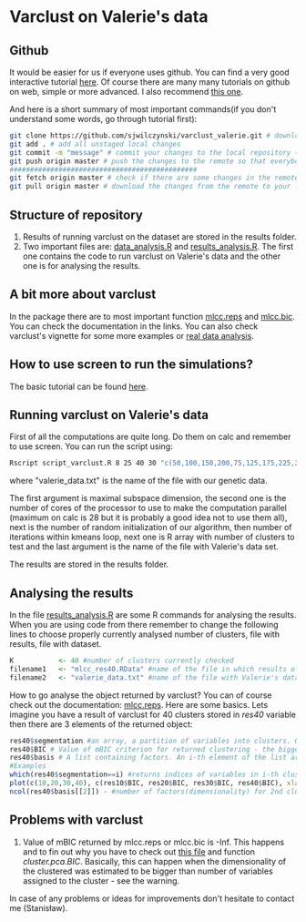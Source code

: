 # Varclust on Valerie's data

## Github

It would be easier for us if everyone uses github. You can find a very good interactive tutorial [here](https://try.github.io/levels/1/challenges/1). Of course there are many many tutorials on github on web, simple or more advanced. I also recommend [this one](https://readwrite.com/2013/09/30/understanding-github-a-journey-for-beginners-part-1/).

And here is a short summary of most important commands(if you don't understand some words, go through tutorial first):

```bash
git clone https://github.com/sjwilczynski/varclust_valerie.git # download this repository to the computer (you can do this on calc in LAREMA)
git add . # add all unstaged local changes
git commit -m "message" # commit your changes to the local repository (change message to a description of what you did in this commit)
git push origin master # push the changes to the remote so that everybody could see/download them
##############################################
git fetch origin master # check if there are some changes in the remote repository
git pull origin master # download the changes from the remote to your local copy
```

## Structure of repository

1. Results of running varclust on the dataset are stored in the results folder.
2. Two important files are: [data_analysis.R](data_analysis.R) and [results_analysis.R](results_analysis.R). The first one contains the code to run varclust on Valerie's data and the other one is for analysing the results.

## A bit more about varclust

In the package there are to most important function [mlcc.reps](https://github.com/sjwilczynski/varclust/blob/master/R/mlcc.reps.R) and [mlcc.bic](https://github.com/sjwilczynski/varclust/blob/master/R/mlcc.bic.R). You can check the documentation in the links. You can also check varclust's vignette for some more examples or [real data analysis](https://github.com/mstaniak/varclust_example).

## How to use screen to run the simulations?

The basic tutorial can be found [here](https://www.rackaid.com/blog/linux-screen-tutorial-and-how-to/).

## Running varclust on Valerie's data

First of all the computations are quite long. Do them on calc and remember to use screen. You can run the script using:

```bash
Rscript script_varclust.R 8 25 40 30 "c(50,100,150,200,75,125,175,225,250)" "valerie_data.txt"
```
where "valerie_data.txt" is the name of the file with our genetic data.

The first argument is maximal subspace dimension, the second one is the number of cores of the processor to use to make the computation parallel (maximum on calc is 28 but it is probably a good idea not to use them all), next is the number of random initialization of our algorithm, then number of iterations within kmeans loop, next one is R array with number of clusters to test and the last argument is the name of the file with Valerie's data set.

The results are stored in the results folder.

## Analysing the results

In the file [results_analysis.R](results_analysis.R) are some R commands for analysing the results. When you are using code from there remember to change the following lines to choose properly currently analysed number of clusters, file with results, file with dataset.

```r
K           <- 40 #number of clusters currently checked
filename1   <- "mlcc_res40.RData" #name of the file in which results of mlcc.reps are stored
filename2   <- "valerie_data.txt" #name of the file with Valerie's data
```

How to go analyse the object returned by varclust? You can of course check out the documentation: [mlcc.reps](https://github.com/sjwilczynski/varclust/blob/master/R/mlcc.reps.R). Here are some basics. Lets imagine you have a result of varclust for 40 clusters stored in *res40* variable then there are 3 elements of the returned object:

```r
res40$segmentation #an array, a partition of variables into clusters. On the i-th element indices the index of clusters to which i-th variable was assigned.
res40$BIC # Value of mBIC criterion for returned clustering - the bigger the value, the better is the clustering (at least for the algorithm)
res40$basis # A list containing factors. An i-th element of the list are the factors/principal components for i-th cluster.
#Examples
which(res40$segmentation==i) #returns indices of variables in i-th cluster
plot(c(10,20,30,40), c(res10$BIC, res20$BIC, res30$BIC, res40$BIC), xlab="Number of clusters", ylab="Value of mBIC") #plots values of mBIC criterion for different number of clusters
ncol(res40$basis[[2]]) - #number of factors(dimensionality) for 2nd cluster
```

## Problems with varclust

1. Value of mBIC returned by mlcc.reps or mlcc.bic is -Inf. This happens and to fin out why you have to check out [this file](https://github.com/sjwilczynski/varclust/blob/master/R/auxiliary.functions.R) and function *cluster.pca.BIC*. Basically, this can happen when the dimensionality of the clustered was estimated to be bigger than number of variables assigned to the cluster - see the warning.

In case of any problems or ideas for improvements don't hesitate to contact me (Stanisław).
